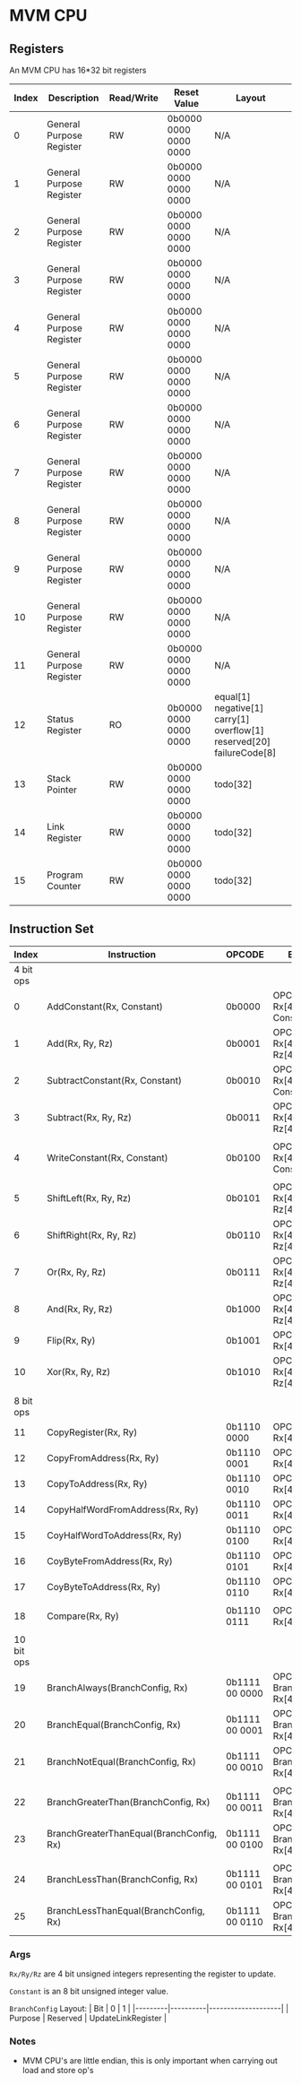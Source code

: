 # MVM CPU

## Registers

An MVM CPU has 16*32 bit registers

| Index | Description              | Read/Write | Reset Value           | Layout                                                                |
|-------|--------------------------|------------|-----------------------|-----------------------------------------------------------------------|
| 0     | General Purpose Register | RW         | 0b0000 0000 0000 0000 | N/A                                                                   |
| 1     | General Purpose Register | RW         | 0b0000 0000 0000 0000 | N/A                                                                   |
| 2     | General Purpose Register | RW         | 0b0000 0000 0000 0000 | N/A                                                                   |
| 3     | General Purpose Register | RW         | 0b0000 0000 0000 0000 | N/A                                                                   |
| 4     | General Purpose Register | RW         | 0b0000 0000 0000 0000 | N/A                                                                   |
| 5     | General Purpose Register | RW         | 0b0000 0000 0000 0000 | N/A                                                                   |
| 6     | General Purpose Register | RW         | 0b0000 0000 0000 0000 | N/A                                                                   |
| 7     | General Purpose Register | RW         | 0b0000 0000 0000 0000 | N/A                                                                   |
| 8     | General Purpose Register | RW         | 0b0000 0000 0000 0000 | N/A                                                                   |
| 9     | General Purpose Register | RW         | 0b0000 0000 0000 0000 | N/A                                                                   |
| 10    | General Purpose Register | RW         | 0b0000 0000 0000 0000 | N/A                                                                   |
| 11    | General Purpose Register | RW         | 0b0000 0000 0000 0000 | N/A                                                                   |
| 12    | Status Register          | RO         | 0b0000 0000 0000 0000 | equal[1] negative[1] carry[1] overflow[1] reserved[20] failureCode[8] |
| 13    | Stack Pointer            | RW         | 0b0000 0000 0000 0000 | todo[32]                                                              |
| 14    | Link Register            | RW         | 0b0000 0000 0000 0000 | todo[32]                                                              |
| 15    | Program Counter          | RW         | 0b0000 0000 0000 0000 | todo[32]                                                              |

## Instruction Set

| Index      | Instruction                                   | OPCODE         | Encoding                         | Pseudocode          |
|------------|-----------------------------------------------|----------------|----------------------------------|----------------     |
| 4 bit ops  |                                               |                |                                  |                     |
| 0          | AddConstant(Rx, Constant)                     | 0b0000         | OPCODE[4] Rx[4] Constant[8]      | Rx += Constant      |
| 1          | Add(Rx, Ry, Rz)                               | 0b0001         | OPCODE[4] Rx[4] Ry[4] Rz[4]      | Rx = Ry + Rz        |
| 2          | SubtractConstant(Rx, Constant)                | 0b0010         | OPCODE[4] Rx[4] Constant[8]      | Rx -= Constant      |
| 3          | Subtract(Rx, Ry, Rz)                          | 0b0011         | OPCODE[4] Rx[4] Ry[4] Rz[4]      | Rx = Ry - Rz        |
|            |                                               |                |                                  |                     |
| 4          | WriteConstant(Rx, Constant)                   | 0b0100         | OPCODE[4] Rx[4] Constant[8]      | Rx = Constant       |
|            |                                               |                |                                  |                     |
| 5          | ShiftLeft(Rx, Ry, Rz)                         | 0b0101         | OPCODE[4] Rx[4] Ry[4] Rz[4]      | Rx  = Ry << Rz      |
| 6          | ShiftRight(Rx, Ry, Rz)                        | 0b0110         | OPCODE[4] Rx[4] Ry[4] Rz[4]      | Rx  = Ry >> Rz      |
| 7          | Or(Rx, Ry, Rz)                                | 0b0111         | OPCODE[4] Rx[4] Ry[4] Rz[4]      | Rx  = Ry \| Rz      |
| 8          | And(Rx, Ry, Rz)                               | 0b1000         | OPCODE[4] Rx[4] Ry[4] Rz[4]      | Rx = Ry & Rz        |
| 9          | Flip(Rx, Ry)                                  | 0b1001         | OPCODE[4] Rx[4] Ry[4] _[4]       | Rx = ~Ry            |
| 10         | Xor(Rx, Ry, Rz)                               | 0b1010         | OPCODE[4] Rx[4] Ry[4] Rz[4]      | Rx = Ry^Rz          |
|            |                                               |                |                                  |                     |
| 8 bit ops  |                                               |                |                                  |                     |
| 11         | CopyRegister(Rx, Ry)                          | 0b1110 0000    | OPCODE[8] Rx[4] Ry[4]            | Rx = Ry             |
| 12         | CopyFromAddress(Rx, Ry)                       | 0b1110 0001    | OPCODE[8] Rx[4] Ry[4]            | Rx = *Ry            |
| 13         | CopyToAddress(Rx, Ry)                         | 0b1110 0010    | OPCODE[8] Rx[4] Ry[4]            | *Ry = Rx            |
| 14         | CopyHalfWordFromAddress(Rx, Ry)               | 0b1110 0011    | OPCODE[8] Rx[4] Ry[4]            | Rx = (*Ry & 0xFFFF) |
| 15         | CoyHalfWordToAddress(Rx, Ry)                  | 0b1110 0100    | OPCODE[8] Rx[4] Ry[4]            | *Ry = (Rx & 0xFFFF) |
| 16         | CoyByteFromAddress(Rx, Ry)                    | 0b1110 0101    | OPCODE[8] Rx[4] Ry[4]            | *Ry = (\*Rx & 0xFF) |
| 17         | CoyByteToAddress(Rx, Ry)                      | 0b1110 0110    | OPCODE[8] Rx[4] Ry[4]            | *Ry = (Rx & 0xFF)   |
|            |                                               |                |                                  |                     |
| 18         | Compare(Rx, Ry)                               | 0b1110 0111    | OPCODE[8] Rx[4] Ry[4]            | Rx - Ry             |
|            |                                               |                |                                  |                     |
| 10 bit ops |                                               |                |                                  |                     |
| 19         | BranchAlways(BranchConfig, Rx)                | 0b1111 00 0000 | OPCODE[10] BranchConfig[2] Rx[4] |                     |
| 20         | BranchEqual(BranchConfig, Rx)                 | 0b1111 00 0001 | OPCODE[10] BranchConfig[2] Rx[4] |                     |
| 21         | BranchNotEqual(BranchConfig, Rx)              | 0b1111 00 0010 | OPCODE[10] BranchConfig[2] Rx[4] |                     |
|            |                                               |                |                                  |                     |
| 22         | BranchGreaterThan(BranchConfig, Rx)           | 0b1111 00 0011 | OPCODE[10] BranchConfig[2] Rx[4] |                     |
| 23         | BranchGreaterThanEqual(BranchConfig, Rx)      | 0b1111 00 0100 | OPCODE[10] BranchConfig[2] Rx[4] |                     |
|            |                                               |                |                                  |                     |
| 24         | BranchLessThan(BranchConfig, Rx)              | 0b1111 00 0101 | OPCODE[10] BranchConfig[2] Rx[4] |                     |
| 25         | BranchLessThanEqual(BranchConfig, Rx)         | 0b1111 00 0110 | OPCODE[10] BranchConfig[2] Rx[4] |                     |

### Args

`Rx/Ry/Rz` are 4 bit unsigned integers representing the register to update.

`Constant` is an 8 bit unsigned integer value.

`BranchConfig` Layout:
| Bit     | 0        | 1                  |
|---------|----------|--------------------|
| Purpose | Reserved | UpdateLinkRegister |

### Notes

- MVM CPU's are little endian, this is only important when carrying out load and store op's
